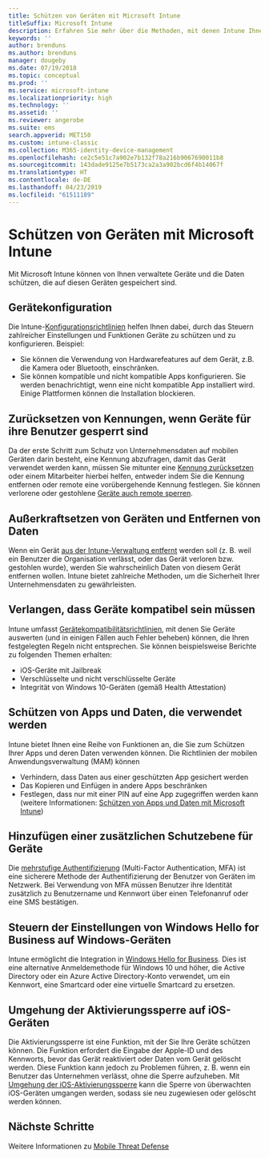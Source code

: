 ```yaml
---
title: Schützen von Geräten mit Microsoft Intune
titleSuffix: Microsoft Intune
description: Erfahren Sie mehr über die Methoden, mit denen Intune Ihnen helfen kann, Ihre Geräte vor nicht autorisiertem Zugriff und anderen Bedrohungen zu schützen.
keywords: ''
author: brenduns
ms.author: brenduns
manager: dougeby
ms.date: 07/19/2018
ms.topic: conceptual
ms.prod: ''
ms.service: microsoft-intune
ms.localizationpriority: high
ms.technology: ''
ms.assetid: ''
ms.reviewer: angerobe
ms.suite: ems
search.appverid: MET150
ms.custom: intune-classic
ms.collection: M365-identity-device-management
ms.openlocfilehash: ce2c5e51c7a902e7b132f78a216b9067690011b8
ms.sourcegitcommit: 143dade9125e7b5173ca2a3a902bcd6f4b14067f
ms.translationtype: HT
ms.contentlocale: de-DE
ms.lasthandoff: 04/23/2019
ms.locfileid: "61511189"
---
```

# <a name="protect-devices-with-microsoft-intune"></a>Schützen von Geräten mit Microsoft Intune

Mit Microsoft Intune können von Ihnen verwaltete Geräte und die Daten schützen, die auf diesen Geräten gespeichert sind.

## <a name="device-configuration"></a>Gerätekonfiguration
Die Intune-[Konfigurationsrichtlinien](device-profiles.md) helfen Ihnen dabei, durch das Steuern zahlreicher Einstellungen und Funktionen Geräte zu schützen und zu konfigurieren. Beispiel:
- Sie können die Verwendung von Hardwarefeatures auf dem Gerät, z.B. die Kamera oder Bluetooth, einschränken.
- Sie können kompatible und nicht kompatible Apps konfigurieren. Sie werden benachrichtigt, wenn eine nicht kompatible App installiert wird. Einige Plattformen können die Installation blockieren.

## <a name="reset-passcodes-when-users-are-locked-out-of-their-devices"></a>Zurücksetzen von Kennungen, wenn Geräte für ihre Benutzer gesperrt sind
Da der erste Schritt zum Schutz von Unternehmensdaten auf mobilen Geräten darin besteht, eine Kennung abzufragen, damit das Gerät verwendet werden kann, müssen Sie mitunter eine [Kennung zurücksetzen](device-passcode-reset.md) oder einem Mitarbeiter hierbei helfen, entweder indem Sie die Kennung entfernen oder remote eine vorübergehende Kennung festlegen. Sie können verlorene oder gestohlene [Geräte auch remote sperren](device-remote-lock.md).

## <a name="retire-devices-and-remove-data"></a>Außerkraftsetzen von Geräten und Entfernen von Daten
Wenn ein Gerät [aus der Intune-Verwaltung entfernt](devices-wipe.md) werden soll (z. B. weil ein Benutzer die Organisation verlässt, oder das Gerät verloren bzw. gestohlen wurde), werden Sie wahrscheinlich Daten von diesem Gerät entfernen wollen. Intune bietet zahlreiche Methoden, um die Sicherheit Ihrer Unternehmensdaten zu gewährleisten.

## <a name="require-devices-to-be-compliant"></a>Verlangen, dass Geräte kompatibel sein müssen
Intune umfasst [Gerätekompatibilitätsrichtlinien](device-compliance-get-started.md), mit denen Sie Geräte auswerten (und in einigen Fällen auch Fehler beheben) können, die Ihren festgelegten Regeln nicht entsprechen. Sie können beispielsweise Berichte zu folgenden Themen erhalten:
- iOS-Geräte mit Jailbreak
- Verschlüsselte und nicht verschlüsselte Geräte
- Integrität von Windows 10-Geräten (gemäß Health Attestation)

## <a name="protect-apps-and-the-data-they-use"></a>Schützen von Apps und Daten, die verwendet werden
Intune bietet Ihnen eine Reihe von Funktionen an, die Sie zum Schützen Ihrer Apps und deren Daten verwenden können. Die Richtlinien der mobilen Anwendungsverwaltung (MAM) können
- Verhindern, dass Daten aus einer geschützten App gesichert werden
- Das Kopieren und Einfügen in andere Apps beschränken
- Festlegen, dass nur mit einer PIN auf eine App zugegriffen werden kann (weitere Informationen: [Schützen von Apps und Daten mit Microsoft Intune](app-protection-policy.md))

## <a name="add-an-additional-layer-of-protection-to-devices"></a>Hinzufügen einer zusätzlichen Schutzebene für Geräte
Die [mehrstufige Authentifizierung](multi-factor-authentication.md) (Multi-Factor Authentication, MFA) ist eine sicherere Methode der Authentifizierung der Benutzer von Geräten im Netzwerk.  Bei Verwendung von MFA müssen Benutzer ihre Identität zusätzlich zu Benutzername und Kennwort über einen Telefonanruf oder eine SMS bestätigen.

## <a name="control-windows-hello-for-business-settings-on-windows-devices"></a>Steuern der Einstellungen von Windows Hello for Business auf Windows-Geräten
Intune ermöglicht die Integration in [Windows Hello for Business](windows-hello.md). Dies ist eine alternative Anmeldemethode für Windows 10 und höher, die Active Directory oder ein Azure Active Directory-Konto verwendet, um ein Kennwort, eine Smartcard oder eine virtuelle Smartcard zu ersetzen.

## <a name="bypass-activation-lock-on-ios-devices"></a>Umgehung der Aktivierungssperre auf iOS-Geräten
Die Aktivierungssperre ist eine Funktion, mit der Sie Ihre Geräte schützen können. Die Funktion erfordert die Eingabe der Apple-ID und des Kennworts, bevor das Gerät reaktiviert oder Daten vom Gerät gelöscht werden. Diese Funktion kann jedoch zu Problemen führen, z. B. wenn ein Benutzer das Unternehmen verlässt, ohne die Sperre aufzuheben. Mit [Umgehung der iOS-Aktivierungssperre]( device-activation-lock-bypass.md) kann die Sperre von überwachten iOS-Geräten umgangen werden, sodass sie neu zugewiesen oder gelöscht werden können.

## <a name="next-steps"></a>Nächste Schritte

Weitere Informationen zu [Mobile Threat Defense](mobile-threat-defense.md)


